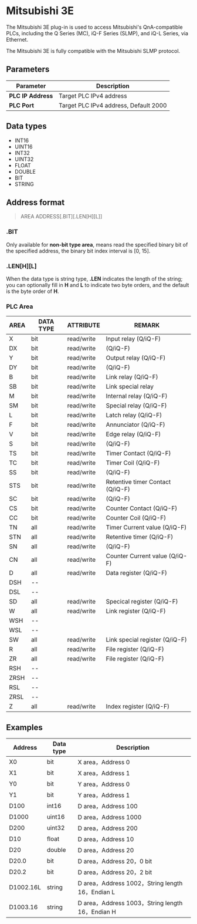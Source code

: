 # Mitsubishi 3E

The Mitsubishi 3E plug-in is used to access Mitsubishi's QnA-compatible PLCs, including the Q Series (MC), iQ-F Series (SLMP), and iQ-L Series, via Ethernet.

The Mitsubishi 3E is fully compatible with the Mitsubishi SLMP protocol.

## Parameters

|  Parameter      |  Description                      |
| -------- | -------------------------- |
| **PLC IP Address** |  Target PLC IPv4 address         |
| **PLC Port** | Target PLC IPv4 address, Default 2000 |

## Data types

* INT16
* UINT16
* INT32
* UINT32
* FLOAT
* DOUBLE
* BIT
* STRING

## Address format

> AREA ADDRESS\[.BIT]\[.LEN\[H]\[L]]

### .BIT

Only available for **non-bit type area**, means read the specified binary bit of the specified address, the binary bit index interval is [0, 15].

### .LEN\[H]\[L]

When the data type is string type, **.LEN** indicates the length of the string; you can optionally fill in **H** and **L** to indicate two byte orders, and the default is the byte order of **H**.

### PLC Area 

| AREA | DATA TYPE | ATTRIBUTE  | REMARK                           |
| ---- | --------- | ---------- | -------------------------------- |
| X    | bit       | read/write | Input relay (Q/iQ-F)             |
| DX   | bit       | read/write | (Q/iQ-F)                         |
| Y    | bit       | read/write | Output relay (Q/iQ-F)            |
| DY   | bit       | read/write | (Q/iQ-F)                         |
| B    | bit       | read/write | Link relay (Q/iQ-F)              |
| SB   | bit       | read/write | Link special relay               |
| M    | bit       | read/write | Internal relay (Q/iQ-F)          |
| SM   | bit       | read/write | Special relay (Q/iQ-F)           |
| L    | bit       | read/write | Latch relay (Q/iQ-F)             |
| F    | bit       | read/write | Annunciator (Q/iQ-F)             |
| V    | bit       | read/write | Edge relay (Q/iQ-F)              |
| S    | bit       | read/write | (Q/iQ-F)                         |
| TS   | bit       | read/write | Timer Contact (Q/iQ-F)           |
| TC   | bit       | read/write | Timer Coil (Q/iQ-F)              |
| SS   | bit       | read/write | (Q/iQ-F)                         |
| STS  | bit       | read/write | Retentive timer Contact (Q/iQ-F) |
| SC   | bit       | read/write | (Q/iQ-F)                         |
| CS   | bit       | read/write | Counter Contact (Q/iQ-F)         |
| CC   | bit       | read/write | Counter Coil (Q/iQ-F)            |
| TN   | all       | read/write | Timer Current value (Q/iQ-F)     |
| STN  | all       | read/write | Retentive timer (Q/iQ-F)         |
| SN   | all       | read/write | (Q/iQ-F)                         |
| CN   | all       | read/write | Counter Current value  (Q/iQ-F)  |
| D    | all       | read/write | Data register (Q/iQ-F)           |
| DSH  | --        |            |                                  |
| DSL  | --        |            |                                  |
| SD   | all       | read/write | Specical register (Q/iQ-F)       |
| W    | all       | read/write | Link register (Q/iQ-F)           |
| WSH  | --        |            |                                  |
| WSL  | --        |            |                                  |
| SW   | all       | read/write | Link special register (Q/iQ-F)   |
| R    | all       | read/write | File register (Q/iQ-F)           |
| ZR   | all       | read/write | File register (Q/iQ-F)           |
| RSH  | --        |            |                                  |
| ZRSH | --        |            |                                  |
| RSL  | --        |            |                                  |
| ZRSL | --        |            |                                  |
| Z    | all       | read/write | Index register (Q/iQ-F)          |

## Examples

|  Address  | Data type | Description |
| ----- | ------- | ----- |
| X0    | bit     | X area，Address 0    |
| X1    | bit     | X area，Address 1    |
| Y0    | bit     | Y area，Address 0    |
| Y1    | bit     | Y area，Address 1    |
| D100  | int16   | D area，Address 100  |
| D1000 | uint16  | D area，Address 1000 |
| D200  | uint32  | D area，Address 200  |
| D10   | float   | D area，Address 10   |
| D20   | double  | D area，Address 20   |
| D20.0 | bit | D area，Address 20，0 bit|
| D20.2 | bit | D area，Address 20，2 bit|
| D1002.16L | string  | D area，Address 1002，String length 16，Endian L |
| D1003.16 | string  | D area，Address 1003，String length 16，Endian H |

